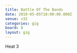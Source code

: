 ```yaml
---
title: Battle Of The Bands
date: 2010-05-05T18:00:00.000Z
venue: v32
categories: gig
board: 8
layout: gig
---
```

Heat 3